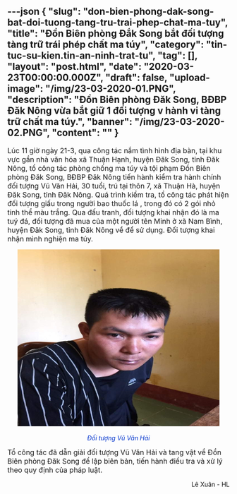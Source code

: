 ---json
{
    "slug": "don-bien-phong-dak-song-bat-doi-tuong-tang-tru-trai-phep-chat-ma-tuy",
    "title": "Đồn Biên phòng Đắk Song bắt đối tượng tàng trữ trái phép chất ma túy",
    "category": "tin-tuc-su-kien.tin-an-ninh-trat-tu",
    "tag": [],
    "layout": "post.html",
    "date": "2020-03-23T00:00:00.000Z",
    "draft": false,
    "upload-image": "/img/23-03-2020-01.PNG",
    "description": "Đồn Biên phòng Đăk Song, BĐBP Đăk Nông vừa bắt giữ 1 đối tượng v hành vi tàng trữ chất ma túy.",
    "banner": "/img/23-03-2020-02.PNG",
    "__content__": ""
}
---
<p><span style="font-size:16px">L&uacute;c 11 giờ ng&agrave;y 21-3, qua c&ocirc;ng t&aacute;c nắm t&igrave;nh h&igrave;nh địa b&agrave;n, tại khu vực gần nh&agrave; văn h&oacute;a x&atilde;&nbsp;Thuận Hạnh, huyện Đăk Song, tỉnh Đăk N&ocirc;ng, tổ c&ocirc;ng t&aacute;c ph&ograve;ng chống ma t&uacute;y v&agrave; tội phạm Đồn Bi&ecirc;n ph&ograve;ng Đăk Song, BĐBP Đăk N&ocirc;ng tiến h&agrave;nh kiểm tra h&agrave;nh ch&iacute;nh đối tượng Vũ V&atilde;n Hải, 30 tuổi, tr&uacute; tại th&ocirc;n 7, x&atilde; Thuận H&agrave;, huyện Đăk Song, tỉnh Đăk N&ocirc;ng. Qu&aacute;&nbsp;tr&igrave;nh kiểm tra, tổ c&ocirc;ng t&aacute;c ph&aacute;t hiện đối tượng giấu trong người bao thuốc l&aacute;&nbsp;, trong đ&oacute; c&oacute; 2 g&oacute;i nhỏ tinh thể m&agrave;u trắng. Qua đấu tranh, đối tượng khai nhận đ&oacute; l&agrave; ma tu&yacute; đ&aacute;, đối tượng đ&atilde; mua của một người t&ecirc;n Minh ở x&atilde; Nam B&igrave;nh, huyện Đăk Song, tỉnh Đăk N&ocirc;ng về&nbsp;để sử dụng. Đối tượng khai nhận m&igrave;nh nghiện ma t&uacute;y.</span></p>

<p style="text-align:center"><span style="font-size:16px"><img alt="" src="/img/23-03-2020-01.PNG" /></span></p>

<p style="text-align:center"><span style="color:#0033cc"><em><span style="font-size:14px">Đối tượng Vũ Văn Hải</span></em></span></p>

<p><span style="font-size:16px">Tổ c&ocirc;ng t&aacute;c đ&atilde; dẫn giải đối tượng Vũ Văn Hải v&agrave; tang vật về&nbsp;Đồn Bi&ecirc;n ph&ograve;ng Đăk Song để lập bi&ecirc;n bản, tiến h&agrave;nh điều tra v&agrave; xử l&yacute; theo quy định của ph&aacute;p luật.&nbsp;</span></p>

<p style="text-align:right">L&ecirc; Xu&acirc;n - HL</p>
